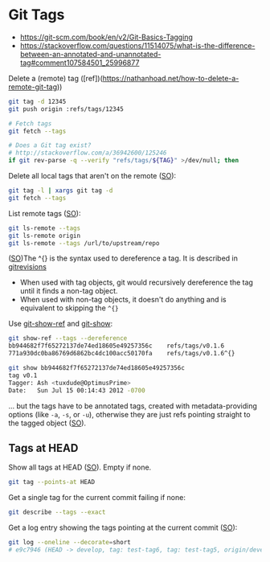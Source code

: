 # Git Tags

* <https://git-scm.com/book/en/v2/Git-Basics-Tagging>
* <https://stackoverflow.com/questions/11514075/what-is-the-difference-between-an-annotated-and-unannotated-tag#comment107584501_25996877>

Delete a (remote) tag ([ref])(https://nathanhoad.net/how-to-delete-a-remote-git-tag))

```sh
git tag -d 12345
git push origin :refs/tags/12345

# Fetch tags
git fetch --tags

# Does a Git tag exist?
# http://stackoverflow.com/a/36942600/125246
if git rev-parse -q --verify "refs/tags/${TAG}" >/dev/null; then
```

Delete all local tags that aren't on the remote ([SO](http://stackoverflow.com/a/5373319/125246)):

```sh
git tag -l | xargs git tag -d
git fetch --tags
```

List remote tags ([SO](https://stackoverflow.com/a/25987962/125246)):

```bash
git ls-remote --tags
git ls-remote origin
git ls-remote --tags /url/to/upstream/repo
```

([SO](https://stackoverflow.com/a/15472310/125246))The ^{} is the syntax used to dereference a tag. It is described in [gitrevisions](https://www.kernel.org/pub/software/scm/git/docs/gitrevisions.html#_specifying_revisions.)
* When used with tag objects, git would recursively dereference the tag until it finds a non-tag object.
* When used with non-tag objects, it doesn't do anything and is equivalent to skipping the `^{}`

Use [git-show-ref](https://www.kernel.org/pub/software/scm/git/docs/git-show-ref.html) and [git-show](https://www.kernel.org/pub/software/scm/git/docs/git-show.html):

```bash
git show-ref --tags --dereference
bb944682f7f65272137de74ed18605e49257356c    refs/tags/v0.1.6
771a930dc0ba86769d6862bc4dc100acc50170fa    refs/tags/v0.1.6^{}

git show bb944682f7f65272137de74ed18605e49257356c
tag v0.1
Tagger: Ash <tuxdude@OptimusPrime>
Date:   Sun Jul 15 00:14:43 2012 -0700
```

... but the tags have to be annotated tags, created with metadata-providing options (like `-a`, `-s`, or `-u`), otherwise they are just refs pointing straight to the tagged object ([SO](https://stackoverflow.com/a/2534787/125246K)).

## Tags at HEAD

Show all tags at HEAD ([SO](https://stackoverflow.com/a/15353441/125246)).  Empty if none.

```bash
git tag --points-at HEAD
```

Get a single tag for the current commit failing if none:

```bash
git describe --tags --exact
```

Get a log entry showing the tags pointing at the current commit ([SO](https://stackoverflow.com/a/8818031/125246)):

```bash
git log --oneline --decorate=short
# e9c7946 (HEAD -> develop, tag: test-tag6, tag: test-tag5, origin/develop) Log
```